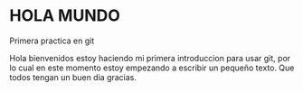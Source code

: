 # HOLA MUNDO
Primera  practica en  git

Hola  bienvenidos  estoy haciendo  mi primera introduccion
para  usar  git, por lo cual en este  momento estoy 
empezando a  escribir un pequeño texto.
Que todos  tengan un buen dia  gracias.
